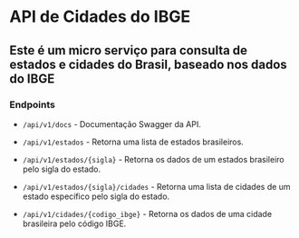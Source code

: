 # API de Cidades do IBGE

## Este é um micro serviço para consulta de estados e cidades do Brasil, baseado nos dados do IBGE

### Endpoints

- `/api/v1/docs` - Documentação Swagger da API.

- `/api/v1/estados` - Retorna uma lista de estados brasileiros.

- `/api/v1/estados/{sigla}` - Retorna os dados de um estados brasileiro pelo sigla do estado.

- `/api/v1/estados/{sigla}/cidades` - Retorna uma lista de cidades de um estado específico pelo sigla do estado.

- `/api/v1/cidades/{codigo_ibge}` - Retorna os dados de uma cidade brasileira pelo código IBGE.
